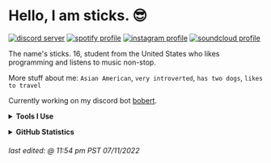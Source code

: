 # Hello, I am sticks. 😎
[![discord server](https://img.shields.io/badge/Discord-000000?style=for-the-badge&logo=discord&logoColor=5865F2)](https://discord.gg/DZtwtH4KHw)
[![spotify profile](https://img.shields.io/badge/Spotify-000000?&style=for-the-badge&logo=spotify&logoColor=1ED760)](https://open.spotify.com/user/2yemdk7ih7z20yzn2f5ojubz0)
[![instagram profile](https://img.shields.io/badge/Instagram-000000?style=for-the-badge&logo=instagram&logoColor=BC2A8D)](https://www.instagram.com/st1xkz/?hl=en)
[![soundcloud profile](https://img.shields.io/badge/SoundCloud-000000?style=for-the-badge&logo=soundcloud&logoColor=FF3300)](https://soundcloud.com/onionymus)

The name's sticks. 16, student from the United States who likes programming and listens to music non-stop.

More stuff about me: `Asian American`, `very introverted`, `has two dogs`, `likes to travel`

Currently working on my discord bot [bobert](https://github.com/st1xkz/bobert).

**<details><summary>Tools I Use</summary>**

| Languages    | IDE            | OS            | Other          |
|     :---:    |     :---:      |     :---:     |     :---:      |
| [![python](https://img.shields.io/badge/Python-000000?&style=for-the-badge&logo=python&logoColor=white)](https://www.python.org/)   | [![replit profile](https://img.shields.io/badge/Replit-000000?&style=for-the-badge&logo=replit&logoColor=white)](https://replit.com/@st1xkz)     | [![linux](https://img.shields.io/badge/Linux-000000?&style=for-the-badge&logo=linux&logoColor=1793D)](https://www.linux.org/)    | ![](https://img.shields.io/badge/CashApp-000000?&style=for-the-badge&logo=cashapp&logoColor=00D632)     |
| -     | [![vscode](https://img.shields.io/badge/VSCode-000000?style=for-the-badge&logo=visual%20studio%20code&logoColor=0078d7)](https://code.visualstudio.com/)       | [![android](https://img.shields.io/badge/Android-000000?&style=for-the-badge&logo=android&logoColor=78C257)](https://www.android.com/)     | -      |
| -    | -            | [![ios](https://img.shields.io/badge/iOS-000000?&style=for-the-badge&logo=ios&logoColor=white)](https://www.apple.com/ios/ios-15/)            | -         |

</p>
</details>

**<details><summary>GitHub Statistics</summary>**

<img align="left" src="https://github-readme-stats.vercel.app/api?username=st1xkz&show_icons=true&theme=gruvbox&border_radius=25" />

  
<img align="center" src="https://github-readme-stats.vercel.app/api/top-langs/?username=st1xkz&layout=compact&theme=gruvbox&border_radius=25" />

<br clear="left"/>

</p>
</details>


###### *last edited: @ 11:54 pm PST 07/11/2022*
